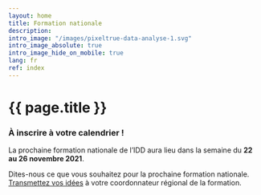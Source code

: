 ```yaml
---
layout: home
title: Formation nationale
description:
intro_image: "/images/pixeltrue-data-analyse-1.svg"
intro_image_absolute: true
intro_image_hide_on_mobile: true
lang: fr
ref: index
---
```


# {{ page.title }}

### À inscrire à votre calendrier !

La prochaine formation nationale de l’IDD aura lieu  dans la semaine du **22 au 26 novembre 2021**.

Dites-nous ce que vous souhaitez pour la prochaine formation nationale. [Transmettez vos idées](/fr/contact) à votre coordonnateur régional de la formation.

